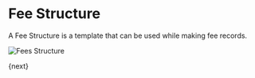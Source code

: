 <!-- add-breadcrumbs -->
# Fee Structure

A Fee Structure is a template that can be used while making fee records.

<img class="screenshot" alt="Fees Structure" src="/docs/assets/img/schools/fees/fee-structure.png">

{next}